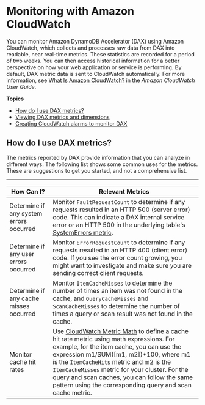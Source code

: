 # Monitoring with Amazon CloudWatch<a name="dax-monitoring-cloudwatch"></a>

You can monitor Amazon DynamoDB Accelerator \(DAX\) using Amazon CloudWatch, which collects and processes raw data from DAX into readable, near real\-time metrics\. These statistics are recorded for a period of two weeks\. You can then access historical information for a better perspective on how your web application or service is performing\. By default, DAX metric data is sent to CloudWatch automatically\. For more information, see [What Is Amazon CloudWatch?](https://docs.aws.amazon.com/AmazonCloudWatch/latest/DeveloperGuide/WhatIsCloudWatch.html) in the *Amazon CloudWatch User Guide*\.

**Topics**
+ [How do I use DAX metrics?](#dax-how-to-use-metrics)
+ [Viewing DAX metrics and dimensions](dax-metrics-dimensions-dax.md)
+ [Creating CloudWatch alarms to monitor DAX](dax-creating-alarms.md)

## How do I use DAX metrics?<a name="dax-how-to-use-metrics"></a>

The metrics reported by DAX provide information that you can analyze in different ways\. The following list shows some common uses for the metrics\. These are suggestions to get you started, and not a comprehensive list\.


****  

|  How Can I?  |  Relevant Metrics  | 
| --- | --- | 
|  Determine if any system errors occurred |  Monitor `FaultRequestCount` to determine if any requests resulted in an HTTP 500 \(server error\) code\. This can indicate a DAX internal service error or an HTTP 500 in the underlying table's [SystemErrors metric](https://docs.aws.amazon.com/amazondynamodb/latest/developerguide/metrics-dimensions.html)\.   | 
| Determine if any user errors occurred |  Monitor `ErrorRequestCount` to determine if any requests resulted in an HTTP 400 \(client error\) code\. If you see the error count growing, you might want to investigate and make sure you are sending correct client requests\.   | 
| Determine if any cache misses occurred |  Monitor `ItemCacheMisses` to determine the number of times an item was not found in the cache, and `QueryCacheMisses` and `ScanCacheMisses` to determine the number of times a query or scan result was not found in the cache\.   | 
| Monitor cache hit rates |  Use [CloudWatch Metric Math](http://docs.aws.amazon.com/AmazonCloudWatch/latest/monitoring/using-metric-math.html) to define a cache hit rate metric using math expressions\. For example, for the item cache, you can use the expression m1/SUM\(\[m1, m2\]\)\*100, where m1 is the `ItemCacheHits` metric and m2 is the `ItemCacheMisses` metric for your cluster\. For the query and scan caches, you can follow the same pattern using the corresponding query and scan cache metric\.   | 